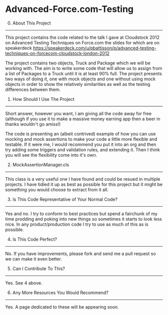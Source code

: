 Advanced-Force.com-Testing
==========================

0. About This Project
---------------------

This project contains the code related to the talk I gave at Cloudstock 2012 on Advanced Testing Techniques on Force.com the slides for which are on speakerdeck https://speakerdeck.com/u/pbattisson/p/advanced-testing-techniques-on-forcecom-cloudstock-london-2012

The project contains two objects, Truck and Package which we will be working with. The aim is to write some code that will allow us to assign from a list of Packages to a Truck until it is at least 90% full. The project presents two ways of doing it, one with mock objects and one without using mock objects in order to show the relatively similarities as well as the testing differences between them.

1. How Should I Use The Project
-------------------------------

Short answer, however you want, I am giving all the code away for free (although if you use it to make a massive money earning app then a beer in thanks wouldn't go amiss!)

The code is presenting an (albeit contrived) example of how you can use mocking and mock assertions to make your code a little more flexible and testable. If it were me, I would recommend you put it into an org and then try adding some triggers and validation rules, and extending it. Then I think you will see the flexibility come into it's own.

2. MockAssertionManager.cls
---------------------------

This class is a very useful one I have found and could be resued in multiple projects. I have tidied it up as best as possible for this project but it might be something you would choose to extract from it all.

3. Is This Code Representative of Your Normal Code?
---------------------------------------------------

Yes and no. I try to conform to best practices but spend a fairchunk of my time prodding and poking into new things so sometimes it starts to look less nice. In any product/production code I try to use as much of this as is possible.

4. Is This Code Perfect?
------------------------

No. If you have improvements, please fork and send me a pull request so we can make it even better.

5. Can I Contribute To This?
----------------------------

Yes. See 4 above.

6. Any More Resources You Would Recommend?
------------------------------------------

Yes. A page dedicated to these will be appearing soon.
